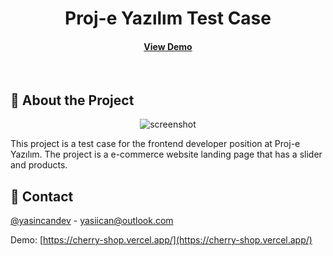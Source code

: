 <div align="center">

  <h1>Proj-e Yazılım Test Case</h1>


<h4>
    <a href="https://proj-e-frontend-case.vercel.app/">View Demo</a>

  </h4>
</div>

<br />

## :star2: About the Project

<div align="center"> 
  <img src="https://i.ibb.co/gzCKLkk/127-0-0-1-5500.png" alt="screenshot" />
</div>

This project is a test case for the frontend developer position at Proj-e Yazılım. The project is a e-commerce website landing page that has a slider and products.

## :handshake: Contact

[@yasincandev](https://linkedin.com/in/yasincandev) - yasiican@outlook.com

Demo: [https://cherry-shop.vercel.app/](https://cherry-shop.vercel.app/)
